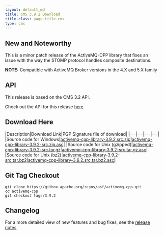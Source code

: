 ```yaml
---
layout: default_md
title: CMS 3.9.2 Download
title-class: page-title-cms
type: cms
---
```


New and Noteworthy
------------------

This is a minor patch release of the ActiveMQ-CPP library that fixes an issue with the way the STOMP protocol handles composite destinations.

**NOTE:** Compatible with ActiveMQ Broker versions in the 4.X and 5.X family

API
---

This release is based on the CMS 3.2 API.

Check out the API for this release [here](../api_docs/activemqcpp-3.9.0/html)

Download Here
-------------

|Description|Download Link|PGP Signature file of download|
|---|---|---|---|
|Source code for Windows|[activemq-cpp-library-3.9.2.src.zip](http://archive.apache.org/dist/activemq/activemq-cpp/3.9.2/activemq-cpp-library-3.9.2-src.zip)|[activemq-cpp-library-3.9.2-src.zip.asc](http://archive.apache.org/dist/activemq/activemq-cpp/3.9.2/activemq-cpp-library-3.9.2-src.zip.asc)|
|Source code for Unix (gzipped)|[activemq-cpp-library-3.9.2-src.tar.gz](http://archive.apache.org/dist/activemq/activemq-cpp/3.9.2/activemq-cpp-library-3.9.2-src.tar.gz)|[activemq-cpp-library-3.9.2-src.tar.gz.asc](http://archive.apache.org/dist/activemq/activemq-cpp/3.9.2/activemq-cpp-library-3.9.2-src.tar.gz.asc)|
|Source code for Unix (bz2)|[activemq-cpp-library-3.9.2-src.tar.bz2](http://archive.apache.org/dist/activemq/activemq-cpp/3.9.2/activemq-cpp-library-3.9.2-src.tar.bz2)|[activemq-cpp-library-3.9.2.src.tar.bz2.asc](http://archive.apache.org/dist/activemq/activemq-cpp/3.9.2/activemq-cpp-library-3.9.2-src.tar.bz2.asc)|

Git Tag Checkout
----------------
```
git clone https://gitbox.apache.org/repos/asf/activemq-cpp.git  
cd activemq-cpp  
git checkout tags/3.9.2
```

Changelog
---------

For a more detailed view of new features and bug fixes, see the [release notes](https://issues.apache.org/jira/secure/ReleaseNote.jspa?projectId=12311207&version=12334243)
